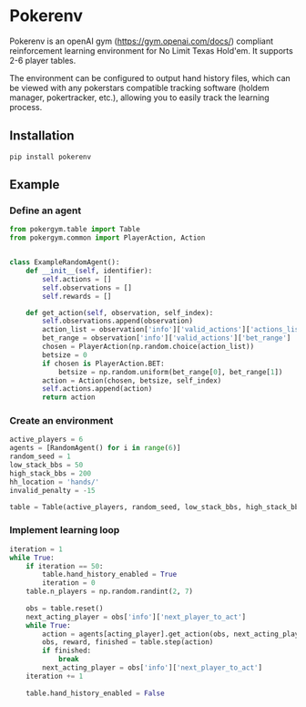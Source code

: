 # Pokerenv
Pokerenv is an openAI gym (https://gym.openai.com/docs/) compliant reinforcement learning environment for No Limit Texas Hold'em. It supports 2-6 player tables.

The environment can be configured to output hand history files, which can be viewed with any pokerstars compatible tracking software (holdem manager, pokertracker, etc.), allowing you to easily track the learning process.

## Installation
```shell
pip install pokerenv
```

## Example

### Define an agent

```python
from pokergym.table import Table
from pokergym.common import PlayerAction, Action


class ExampleRandomAgent():
    def __init__(self, identifier):
        self.actions = []
        self.observations = []
        self.rewards = []

    def get_action(self, observation, self_index):
        self.observations.append(observation)
        action_list = observation['info']['valid_actions']['actions_list']
        bet_range = observation['info']['valid_actions']['bet_range']
        chosen = PlayerAction(np.random.choice(action_list))
        betsize = 0
        if chosen is PlayerAction.BET:
            betsize = np.random.uniform(bet_range[0], bet_range[1])
        action = Action(chosen, betsize, self_index)
        self.actions.append(action)
        return action

```


### Create an environment
```python
active_players = 6
agents = [RandomAgent() for i in range(6)]
random_seed = 1
low_stack_bbs = 50
high_stack_bbs = 200
hh_location = 'hands/'
invalid_penalty = -15

table = Table(active_players, random_seed, low_stack_bbs, high_stack_bbs, hh_location, invalid_penalty, obs_format='dict')
```

### Implement learning loop
```python
iteration = 1
while True:
    if iteration == 50:
        table.hand_history_enabled = True
        iteration = 0
    table.n_players = np.random.randint(2, 7)
    
    obs = table.reset()
    next_acting_player = obs['info']['next_player_to_act']
    while True:
        action = agents[acting_player].get_action(obs, next_acting_player)
        obs, reward, finished = table.step(action)
        if finished:
            break
        next_acting_player = obs['info']['next_player_to_act']
    iteration += 1
    
    table.hand_history_enabled = False
  
```
